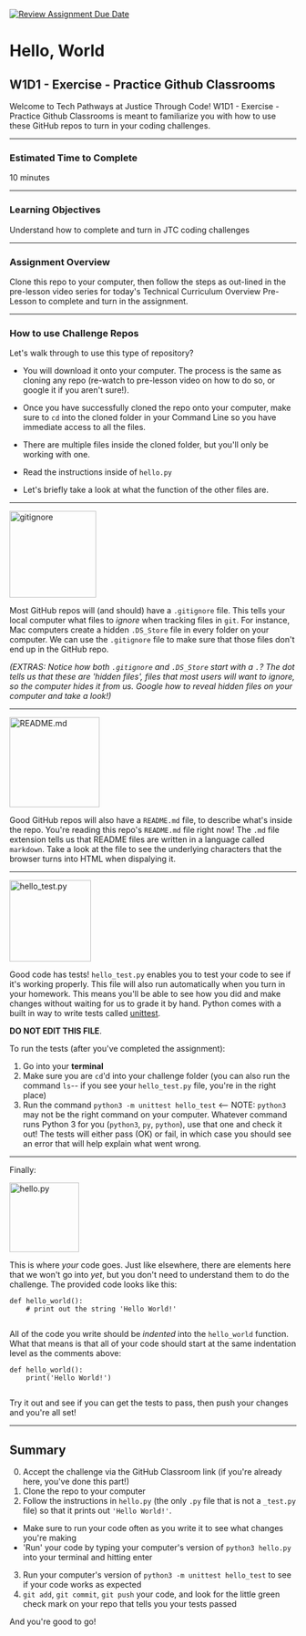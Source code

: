 [![Review Assignment Due Date](https://classroom.github.com/assets/deadline-readme-button-24ddc0f5d75046c5622901739e7c5dd533143b0c8e959d652212380cedb1ea36.svg)](https://classroom.github.com/a/OPlFDYlX)
# Hello, World

## W1D1 - Exercise - Practice Github Classrooms

Welcome to Tech Pathways at Justice Through Code! W1D1 - Exercise - Practice Github Classrooms is meant to familiarize you with how to use these GitHub repos to turn in your coding challenges.

---

### Estimated Time to Complete

10 minutes

---

### Learning Objectives
Understand how to complete and turn in JTC coding challenges

---


### Assignment Overview

Clone this repo to your computer, then follow the steps as out-lined in the pre-lesson video series for today's Technical Curriculum Overview Pre-Lesson to complete and turn in the assignment.

---


### How to use Challenge Repos

Let's walk through to use this type of repository?

- You will download it onto your computer. The process is the same as cloning any repo (re-watch to pre-lesson video on how to do so, or google it if you aren't sure!). 
- Once you have successfully cloned the repo onto your computer, make sure to `cd` into the cloned folder in your Command Line so you have immediate access to all the files.

- There are multiple files inside the cloned folder, but you'll only be working with one.
- Read the instructions inside of `hello.py`
- Let's briefly take a look at what the function of the other files are.

---

<img width="152" alt="gitignore" src="https://user-images.githubusercontent.com/7146649/187483324-ea53270c-be38-4306-9161-8595d6e9c436.png">

Most GitHub repos will (and should) have a `.gitignore` file. This tells your local computer what files to _ignore_ when tracking files in `git`. For instance, Mac computers create a hidden `.DS_Store` file in every folder on your computer. We can use the `.gitignore` file to make sure that those files don't end up in the GitHub repo.

_(EXTRAS: Notice how both `.gitignore` and `.DS_Store` start with a `.`? The dot tells us that these are 'hidden files', files that most users will want to ignore, so the computer hides it from us. Google how to reveal hidden files on your computer and take a look!)_

---

<img width="158" alt="README.md" src="https://user-images.githubusercontent.com/7146649/187484169-b84be13d-ac4f-4851-b7f0-e494a6b9173f.png">

Good GitHub repos will also have a `README.md` file, to describe what's inside the repo. You're reading this repo's `README.md` file right now! The `.md` file extension tells us that README files are written in a language called `markdown`. Take a look at the file to see the underlying characters that the browser turns into HTML when dispalying it. 

---

<img width="143" alt="hello_test.py" src="https://user-images.githubusercontent.com/7146649/187484683-1c63c05c-bf15-4686-b54d-4b4d196a7dca.png">

Good code has tests! `hello_test.py` enables you to test your code to see if it's working properly. This file will also run automatically when you turn in your homework. This means you'll be able to see how you did and make changes without waiting for us to grade it by hand. Python comes with a built in way to write tests called [unittest](https://docs.python.org/3/library/unittest.html). 

**DO NOT EDIT THIS FILE**. 

To run the tests (after you've completed the assignment):

1. Go into your **terminal**
2. Make sure you are `cd`'d into your challenge folder (you can also run the command `ls`-- if you see your `hello_test.py` file, you're in the right place)
3. Run the command `python3 -m unittest hello_test` <-- NOTE: `python3` may not be the right command on your computer. Whatever command runs Python 3 for you (`python3`, `py`, `python`), use that one
and check it out! The tests will either pass (OK) or fail, in which case you should see an error that will help explain what went wrong. 

---

Finally:

<img width="122" alt="hello.py" src="https://user-images.githubusercontent.com/7146649/187496842-63c99047-00ad-4335-837e-4b1e2c8ee16e.png">

This is where _your_ code goes. Just like elsewhere, there are elements here that we won't go into _yet_, but you don't need to understand them to do the challenge. The provided code looks like this:

```python3
def hello_world():
    # print out the string 'Hello World!'
    
```

All of the code you write should be _indented_ into the `hello_world` function. What that means is that all of your code should start at the same indentation level as the comments above:

```python3
def hello_world():
    print('Hello World!')
    
```

Try it out and see if you can get the tests to pass, then push your changes and you're all set!

---

## Summary

0. Accept the challenge via the GitHub Classroom link (if you're already here, you've done this part!)
1. Clone the repo to your computer
2. Follow the instructions in `hello.py` (the only `.py` file that is not a `_test.py` file) so that it prints out `'Hello World!'`.
  - Make sure to run your code often as you write it to see what changes you're making
  - 'Run' your code by typing your computer's version of `python3 hello.py` into your terminal and hitting enter
3. Run your computer's version of `python3 -m unittest hello_test` to see if your code works as expected
4. `git add`, `git commit`, `git push` your code, and look for the little green check mark on your repo that tells you your tests passed

And you're good to go!

